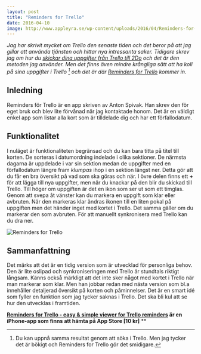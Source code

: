 ```yaml
---
layout: post
title: "Reminders for Trello"
date: 2016-04-10
image: http://www.appleyra.se/wp-content/uploads/2016/04/Reminders-for-Trello-banner.jpeg
---
```


*Jag har skrivit mycket om Trello den senaste tiden och det beror på att jag gillar att använda tjänsten och hittar nya intressanta saker. Tidigare skrev jag om hur du [skickar dina uppgifter från Trello till 2Do](http://www.appleyra.se/genomgangar/skicka-uppgifter-fran-trello-till-2do/) och det är den metoden jag använder. Men det finns även mindre krångliga sätt att ha koll på sina uppgifter i Trello [^1] och det är där [Reminders for Trello](https://itunes.apple.com/se/app/reminders-for-trello-easy/id1079263891?mt=8&uo=4&at=10lKZy&ct=twitter) kommer in.*


## Inledning

Reminders för Trello är en app skriven av Anton Spivak. Han skrev den för eget bruk och blev lite förvånad när jag kontaktade honom. Det är en väldigt enkel app som listar alla kort som är tilldelade dig och har ett förfallodatum.

## Funktionalitet

I nuläget är funktionaliteten begränsad och du kan bara titta på titel till korten. De sorteras i datumordning indelade i olika sektioner. De närmsta dagarna är uppdelade i var sin sektion medan de uppgifter med en förfallodatum längre fram *klumpas* ihop i en sektion längst ner. Detta gör att du får en bra översikt på vad som ska göras och när. I övre delen finns ett **+** för att lägga till nya uppgifter, men när du knackar på den blir du skickad till Trello. Till höger om uppgiften är det en ikon som ser ut som ett timglas. Genom att svepa åt vänster kan du markera en uppgift som klar eller avbruten. När den markeras klar ändras ikonen till en liten pokal på uppgiften men det händer inget med kortet i Trello. Det samma gäller om du markerar den som avbruten. För att manuellt synkronisera med Trello kan du dra ner.

![Reminders for Trello](http://www.appleyra.se/wp-content/uploads/2016/04/Reminders-for-Trello.jpeg)

## Sammanfattning 

Det märks att det är en tidig version som är utvecklad för personliga behov. Den är lite oslipad och synkroniseringen med Trello är stundtals riktigt långsam. Känns också märkligt att det inte sker något med kortet i Trello när man markerar som klar. Men han jobbar redan med nästa version som bl.a innehåller detaljerad översikt på korten och påminnelser. Det är en smart idé som fyller en funktion som jag tycker saknas i Trello. Det ska bli kul att se hur den utvecklas i framtiden.

**[Reminders for Trello - easy & simple viewer for Trello reminders](https://itunes.apple.com/se/app/reminders-for-trello-easy/id1079263891?mt=8&uo=4&at=10lKZy&ct=appleyra) är en iPhone-app som finns att hämta på App Store [10 kr]**
**

[^1]: Du kan uppnå samma resultat genom att söka i Trello. Men jag tycker det är bökigt och Reminders for Trello gör det smidigare.

